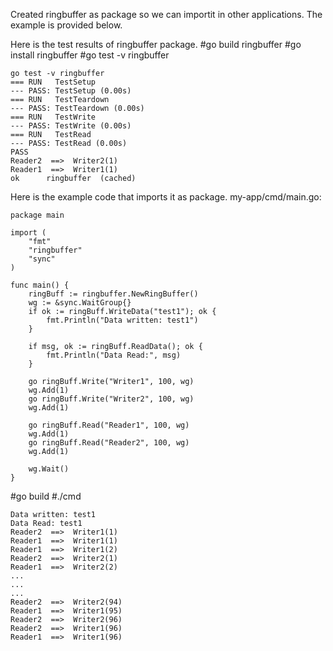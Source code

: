 Created ringbuffer as package so we can importit in other applications. The example is provided below.


Here is the test results of ringbuffer package.
#go build ringbuffer
#go install ringbuffer
#go test -v ringbuffer
```
go test -v ringbuffer
=== RUN   TestSetup
--- PASS: TestSetup (0.00s)
=== RUN   TestTeardown
--- PASS: TestTeardown (0.00s)
=== RUN   TestWrite
--- PASS: TestWrite (0.00s)
=== RUN   TestRead
--- PASS: TestRead (0.00s)
PASS
Reader2  ==>  Writer2(1)
Reader1  ==>  Writer1(1)
ok  	ringbuffer	(cached)
```

Here is the example code that imports it as package.
my-app/cmd/main.go:
```
package main

import (
	"fmt"
	"ringbuffer"
	"sync"
)

func main() {
	ringBuff := ringbuffer.NewRingBuffer()
	wg := &sync.WaitGroup{}
	if ok := ringBuff.WriteData("test1"); ok {
		fmt.Println("Data written: test1")
	}

	if msg, ok := ringBuff.ReadData(); ok {
		fmt.Println("Data Read:", msg)
	}

	go ringBuff.Write("Writer1", 100, wg)
	wg.Add(1)
	go ringBuff.Write("Writer2", 100, wg)
	wg.Add(1)

	go ringBuff.Read("Reader1", 100, wg)
	wg.Add(1)
	go ringBuff.Read("Reader2", 100, wg)
	wg.Add(1)

	wg.Wait()
}
```

#go build
#./cmd

```
Data written: test1
Data Read: test1
Reader2  ==>  Writer1(1)
Reader1  ==>  Writer1(1)
Reader1  ==>  Writer1(2)
Reader2  ==>  Writer2(1)
Reader1  ==>  Writer2(2)
...
...
...
Reader2  ==>  Writer2(94)
Reader1  ==>  Writer1(95)
Reader2  ==>  Writer2(96)
Reader2  ==>  Writer1(96)
Reader1  ==>  Writer1(96)
```


